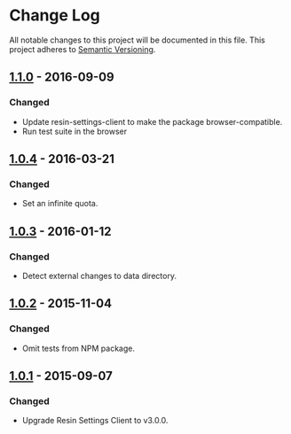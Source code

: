 # Change Log

All notable changes to this project will be documented in this file.
This project adheres to [Semantic Versioning](http://semver.org/).

## [1.1.0] - 2016-09-09

### Changed

- Update resin-settings-client to make the package browser-compatible.
- Run test suite in the browser

## [1.0.4] - 2016-03-21

### Changed

- Set an infinite quota.

## [1.0.3] - 2016-01-12

### Changed

- Detect external changes to data directory.

## [1.0.2] - 2015-11-04

### Changed

- Omit tests from NPM package.

## [1.0.1] - 2015-09-07

### Changed

- Upgrade Resin Settings Client to v3.0.0.

[1.1.0]: https://github.com/resin-io-modules/resin-settings-storage/compare/v1.0.4...v1.1.0
[1.0.4]: https://github.com/resin-io-modules/resin-settings-storage/compare/v1.0.3...v1.0.4
[1.0.3]: https://github.com/resin-io-modules/resin-settings-storage/compare/v1.0.2...v1.0.3
[1.0.2]: https://github.com/resin-io-modules/resin-settings-storage/compare/v1.0.1...v1.0.2
[1.0.1]: https://github.com/resin-io-modules/resin-settings-storage/compare/v1.0.0...v1.0.1
